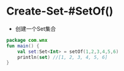 # Create-Set-#SetOf()

- 创建一个Set集合

```kotlin
package com.wnx
fun main() {
    val set:Set<Int> = setOf(1,2,3,4,5,6)
    println(set) //[1, 2, 3, 4, 5, 6] 
}
```

